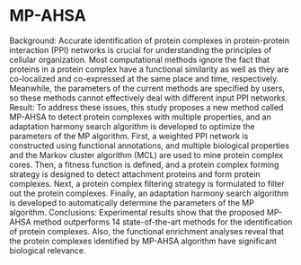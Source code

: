 # MP-AHSA

Background:
Accurate identification of protein complexes in protein-protein interaction (PPI) networks is crucial for understanding the principles of cellular organization. Most computational methods ignore the fact that proteins in a protein complex have a functional similarity as well as they are co-localized and co-expressed at the same place and time, respectively. Meanwhile, the parameters of the current methods are specified by users, so these methods cannot effectively deal with different input PPI networks.
Result:
To address these issues, this study proposes a new method called MP-AHSA to detect protein complexes with multiple properties, and an adaptation harmony search algorithm is developed to optimize the parameters of the MP algorithm. First, a weighted PPI network is constructed using functional annotations, and multiple biological properties and the Markov cluster algorithm (MCL) are used to mine protein complex cores. Then, a fitness function is defined, and a protein complex forming strategy is designed to detect attachment proteins and form protein complexes. Next, a protein complex filtering strategy is formulated to filter out the protein complexes. Finally, an adaptation harmony search algorithm is developed to automatically determine the parameters of the MP algorithm.
Conclusions:
Experimental results show that the proposed MP-AHSA method outperforms 14 state-of-the-art methods for the identification of protein complexes. Also, the functional enrichment analyses reveal that the protein complexes identified by MP-AHSA algorithm have significant biological relevance.
